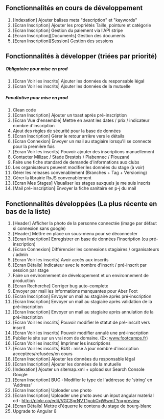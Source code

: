 ## Fonctionnalités en cours de développement
1. [Indexation] Ajouter balises meta "description" et "keywords"
1. [Ecran Inscription] Ajouter les propriétés Taille, pointure et catégorie
1. [Ecran Inscription] Gestion du paiement via l'API stripe
1. [Ecran Inscription][Documents] Gestion des documents
1. [Ecran Inscription][Session] Gestion des sessions

## Fonctionnalités à développer (triées par priorité)
##### Obligatoire pour mise en prod
1. [Ecran Voir les inscrits] Ajouter les données du responsable légal
1. [Ecran Voir les inscrits] Ajouter les données de la mutuelle

##### Facultative pour mise en prod
1. Clean code
1. [Ecran Inscription] Ajouter un toast après pré-inscription
1. [Ecran Vue d'ensemble] Mettre en avant les dates / prix / indicateur nombre d'inscription
1. Ajout des règles de sécurité pour la base de données
1. [Ecran Inscription] Gérer le retour arrière vers le détails
1. [Ecran Connexion] Envoyer un mail au stagiaire lorsqu'il se connecte pour la première fois
1. [Ecran Voir les inscrits] Pouvoir ajouter des inscriptions manuellement
1. Contacter Milizac / Stade Brestois / Plabennec / Plouzané
1. Faire une fiche standard de demande d'informations aux clubs
1. Les organisateurs peuvent modifier les données du stage (à voir)
1. Gérer les releases convenablement (Branches + Tag + Versioning)
1. Gérer la librairie RxJS convenablement
1. [Ecran Mes Stages] Visualiser les stages auxquels je me suis inscris
1. [Mail pré-inscription] Envoyer la fiche sanitaire en p-j du mail


## Fonctionnalités développées (La plus récente en bas de la liste)
1. [Header] Afficher la photo de la personne connectée (image par défaut si connexion sans google)
1. [Header] Mettre en place un sous-menu pour se déconnecter
1. [Ecran Inscription] Enregistrer en base de données l'inscription (ou pré-inscription)
1. [Ecran Connexion] Différencier les connexions stagiaires / organisateurs / admin
1. [Ecran Voir les inscrits] Avoir accès aux inscrits
1. [Ecran Détails] Indicateur avec le nombre d'inscrit / pré-inscrit par session par stage
1. Faire un environnement de développement et un environnement de production
1. [Ecran Recherche] Corriger bug auto-complete
1. Envoyer par mail les informations manquantes pour Aber Foot
1. [Ecran Inscription] Envoyer un mail au stagiaire après pré-inscription
1. [Ecran Inscription] Envoyer un mail au stagiaire après validation de la pré-inscription
1. [Ecran Inscription] Envoyer un mail au stagiaire après annulation de la pré-inscription
1. [Ecran Voir les inscrits] Pouvoir modifier le statut de pré-inscrit vers inscrit
1. [Ecran Voir les inscrits] Pouvoir modifier annulé une pré-inscription
1. Publier le site sur un vrai nom de domaine. (Ex: www.footcamps.fr) 
1. [Ecran Voir les inscrits] Imprimer les inscriptions
1. [Ecran Voir les inscrits] BUG : mise à jour nombre d'inscription acceptées/refusées/en cours 
1. [Ecran Inscription] Ajouter les données du responsable légal
1. [Ecran Inscription] Ajouter les données de la mutuelle
1. [Indexation] Ajouter un sitemap.xml + upload sur Search Console Google
1. [Ecran Inscription] BUG : Modifier le type de l'addresse de 'string' en 'Address'
1. [Ecran Inscription] Uploader une photo
1. [Ecran Inscription] Uploader une photo avec un input angular material cd : http://plnkr.co/edit/VGCSprNVT1pobOxjWwmT?p=preview
1. [Ecran Détails] Mettre d'équerre le contenu du stage de bourg-blanc
1. Upgrade to Angular 6
